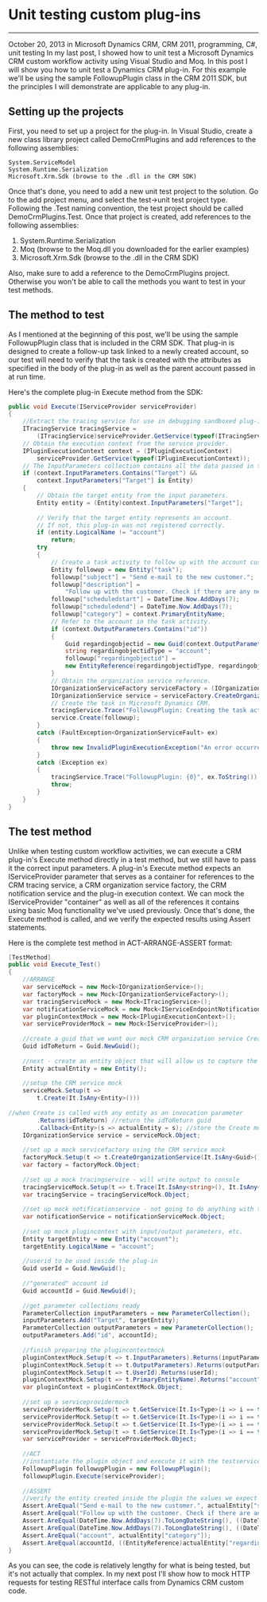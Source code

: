 # **Unit testing custom plug-ins**
---
October 20, 2013 in Microsoft Dynamics CRM, CRM 2011, programming, C#, unit testing
In my last post, I showed how to unit test a Microsoft Dynamics CRM custom workflow activity using Visual Studio and Moq. In this post I will show you how to unit test a Dynamics CRM plug-in. For this example we'll be using the sample FollowupPlugin class in the CRM 2011 SDK, but the principles I will demonstrate are applicable to any plug-in.

## Setting up the projects

First, you need to set up a project for the plug-in. In Visual Studio, create a new class library project called DemoCrmPlugins and add references to the following assemblies:
```
System.ServiceModel
System.Runtime.Serialization
Microsoft.Xrm.Sdk (browse to the .dll in the CRM SDK)
```
Once that's done, you need to add a new unit test project to the solution. Go to the add project menu, and select the test->unit test project type. Following the <PROJECT-BEING-TESTED>.Test naming convention, the test project should be called DemoCrmPlugins.Test. Once that project is created, add references to the following assemblies:

1. System.Runtime.Serialization
2. Moq (browse to the Moq.dll you downloaded for the earlier examples)
3. Microsoft.Xrm.Sdk (browse to the .dll in the CRM SDK)

Also, make sure to add a reference to the DemoCrmPlugins project. Otherwise you won't be able to call the methods you want to test in your test methods.

## The method to test

As I mentioned at the beginning of this post, we'll be using the sample FollowupPlugin class that is included in the CRM SDK. That plug-in is designed to create a follow-up task linked to a newly created account, so our test will need to verify that the task is created with the attributes as specified in the body of the plug-in as well as the parent account passed in at run time.

Here's the complete plug-in Execute method from the SDK:
```cs
public void Execute(IServiceProvider serviceProvider)
{
	//Extract the tracing service for use in debugging sandboxed plug-ins.
	ITracingService tracingService =
		(ITracingService)serviceProvider.GetService(typeof(ITracingService));
	// Obtain the execution context from the service provider.
	IPluginExecutionContext context = (IPluginExecutionContext)
		serviceProvider.GetService(typeof(IPluginExecutionContext));
	// The InputParameters collection contains all the data passed in the message request.
	if (context.InputParameters.Contains("Target") &&
		context.InputParameters["Target"] is Entity)
	{
		// Obtain the target entity from the input parameters.
		Entity entity = (Entity)context.InputParameters["Target"];
 
		// Verify that the target entity represents an account.
		// If not, this plug-in was not registered correctly.
		if (entity.LogicalName != "account")
			return;
		try
		{
			// Create a task activity to follow up with the account customer in 7 days. 
			Entity followup = new Entity("task");
			followup["subject"] = "Send e-mail to the new customer.";
			followup["description"] =
				"Follow up with the customer. Check if there are any new issues that need resolution.";
			followup["scheduledstart"] = DateTime.Now.AddDays(7);
			followup["scheduledend"] = DateTime.Now.AddDays(7);
			followup["category"] = context.PrimaryEntityName;
			// Refer to the account in the task activity.
			if (context.OutputParameters.Contains("id"))
			{
				Guid regardingobjectid = new Guid(context.OutputParameters["id"].ToString());
				string regardingobjectidType = "account";
				followup["regardingobjectid"] =
				new EntityReference(regardingobjectidType, regardingobjectid);
			}
			// Obtain the organization service reference.
			IOrganizationServiceFactory serviceFactory = (IOrganizationServiceFactory)serviceProvider.GetService(typeof(IOrganizationServiceFactory));
			IOrganizationService service = serviceFactory.CreateOrganizationService(context.UserId);
			// Create the task in Microsoft Dynamics CRM.
			tracingService.Trace("FollowupPlugin: Creating the task activity.");
			service.Create(followup);
		}
		catch (FaultException<OrganizationServiceFault> ex)
		{
			throw new InvalidPluginExecutionException("An error occurred in the FollupupPlugin plug-in.", ex);
		}
		catch (Exception ex)
		{
			tracingService.Trace("FollowupPlugin: {0}", ex.ToString());
			throw;
		}
	}
}
```

## The test method

Unlike when testing custom workflow activities, we can execute a CRM plug-in's Execute method directly in a test method, but we still have to pass it the correct input parameters. A plug-in's Execute method expects an IServiceProvider parameter that serves as a container for references to the CRM tracing service, a CRM organization service factory, the CRM notification service and the plug-in execution context. We can mock the IServiceProvider "container" as well as all of the references it contains using basic Moq functionality we've used previously. Once that's done, the Execute method is called, and we verify the expected results using Assert statements.

Here is the complete test method in ACT-ARRANGE-ASSERT format:
```cs
[TestMethod]
public void Execute_Test()
{
	//ARRANGE
	var serviceMock = new Mock<IOrganizationService>();
	var factoryMock = new Mock<IOrganizationServiceFactory>();
	var tracingServiceMock = new Mock<ITracingService>();
	var notificationServiceMock = new Mock<IServiceEndpointNotificationService>();
	var pluginContextMock = new Mock<IPluginExecutionContext>();
	var serviceProviderMock = new Mock<IServiceProvider>();
 
	//create a guid that we want our mock CRM organization service Create method to return when called
	Guid idToReturn = Guid.NewGuid();
 
	//next - create an entity object that will allow us to capture the entity record that is passed to the Create method
	Entity actualEntity = new Entity(); 
 
	//setup the CRM service mock
	serviceMock.Setup(t =>
		t.Create(It.IsAny<Entity>())) 
 
//when Create is called with any entity as an invocation parameter
		.Returns(idToReturn) //return the idToReturn guid
		.Callback<Entity>(s => actualEntity = s); //store the Create method invocation parameter for inspection later
	IOrganizationService service = serviceMock.Object;
 
	//set up a mock servicefactory using the CRM service mock
	factoryMock.Setup(t => t.CreateOrganizationService(It.IsAny<Guid>())).Returns(service);
	var factory = factoryMock.Object;
 
	//set up a mock tracingservice - will write output to console
	tracingServiceMock.Setup(t => t.Trace(It.IsAny<string>(), It.IsAny<object[]>())).Callback<string, object[]>((t1, t2) => Console.WriteLine(t1, t2));
	var tracingService = tracingServiceMock.Object;
 
	//set up mock notificationservice - not going to do anything with this
	var notificationService = notificationServiceMock.Object;
 
	//set up mock plugincontext with input/output parameters, etc.
	Entity targetEntity = new Entity("account");
	targetEntity.LogicalName = "account";
 
	//userid to be used inside the plug-in
	Guid userId = Guid.NewGuid();
 
	//"generated" account id
	Guid accountId = Guid.NewGuid();
 
	//get parameter collections ready
	ParameterCollection inputParameters = new ParameterCollection();
	inputParameters.Add("Target", targetEntity);
	ParameterCollection outputParameters = new ParameterCollection();
	outputParameters.Add("id", accountId);
 
	//finish preparing the plugincontextmock
	pluginContextMock.Setup(t => t.InputParameters).Returns(inputParameters);
	pluginContextMock.Setup(t => t.OutputParameters).Returns(outputParameters);
	pluginContextMock.Setup(t => t.UserId).Returns(userId);
	pluginContextMock.Setup(t => t.PrimaryEntityName).Returns("account");
	var pluginContext = pluginContextMock.Object;
 
	//set up a serviceprovidermock
	serviceProviderMock.Setup(t => t.GetService(It.Is<Type>(i => i == typeof(IServiceEndpointNotificationService)))).Returns(notificationService);
	serviceProviderMock.Setup(t => t.GetService(It.Is<Type>(i => i == typeof(ITracingService)))).Returns(tracingService);
	serviceProviderMock.Setup(t => t.GetService(It.Is<Type>(i => i == typeof(IOrganizationServiceFactory)))).Returns(factory);
	serviceProviderMock.Setup(t => t.GetService(It.Is<Type>(i => i == typeof(IPluginExecutionContext)))).Returns(pluginContext);
	var serviceProvider = serviceProviderMock.Object;
 
	//ACT
	//instantiate the plugin object and execute it with the testserviceprovider
	FollowupPlugin followupPlugin = new FollowupPlugin();
	followupPlugin.Execute(serviceProvider);
 
	//ASSERT
	//verify the entity created inside the plugin the values we expect
	Assert.AreEqual("Send e-mail to the new customer.", actualEntity["subject"]);
	Assert.AreEqual("Follow up with the customer. Check if there are any new issues that need resolution.", actualEntity["description"]);
	Assert.AreEqual(DateTime.Now.AddDays(7).ToLongDateString(), ((DateTime)actualEntity["scheduledstart"]).ToLongDateString()); //lazy way to get around milliseconds being different
	Assert.AreEqual(DateTime.Now.AddDays(7).ToLongDateString(), ((DateTime)actualEntity["scheduledend"]).ToLongDateString()); //lazy way to get around milliseconds being different
	Assert.AreEqual("account", actualEntity["category"]);
	Assert.AreEqual(accountId, ((EntityReference)actualEntity["regardingobjectid"]).Id);
}
```
As you can see, the code is relatively lengthy for what is being tested, but it's not actually that complex. In my next post I'll show how to mock HTTP requests for testing RESTful interface calls from Dynamics CRM custom code.
